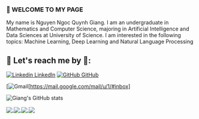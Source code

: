 
###  📌 WELCOME TO MY PAGE 
My name is Nguyen Ngoc Quynh Giang. I am an undergraduate in Mathematics and Computer Science, majoring in Artificial Intelligence and Data Sciences at University of Science. I am interested in the following topics: Machine Learning, Deep Learning and Natural Language Processing

 ## 🌱 Let's reach me by 🌱:
[![Linkedin](https://i.stack.imgur.com/gVE0j.png) LinkedIn](https://www.linkedin.com/in/nguy%E1%BB%85n-ng%E1%BB%8Dc-giang/)  [![GitHub](https://i.stack.imgur.com/tskMh.png) GitHub](https://github.com/nguyenngocquynhgiang) 

[![Gmail](![image](https://github.com/nguyenngocquynhgiang/nguyenngocquynhgiang/assets/135851627/a7d0fb55-865e-41e1-9d2c-7827056b06ba))[https://mail.google.com/mail/u/1/#inbox]

![Giang's GitHub stats](https://github-readme-stats.vercel.app/api?username=nguyenngocquynhgiang&hide=contribs,prs&show_icons=true&theme=radical)


<a href="https://github.com/nguyenngocquynhgiang/GEMINI-AI-Web-App">
  <!-- Change the `github-readme-stats.anuraghazra1.vercel.app` to `github-readme-stats.vercel.app`  -->
  <img align="center" src="https://github-readme-stats.vercel.app/api/pin/?username=nguyenngocquynhgiang&repo=GEMINI-AI-Web-App&show_icons=true&theme=radical" />
</a>    
<a href="https://github.com/nguyenngocquynhgiang/Building-a-Retail-Data-Pipeline">
  <!-- Change the `github-readme-stats.anuraghazra1.vercel.app` to `github-readme-stats.vercel.app`  -->
  <img align="center" src="https://github-readme-stats.vercel.app/api/pin/?username=nguyenngocquynhgiang&repo=Building-a-Retail-Data-Pipeline&show_icons=true&theme=synthwave" />
</a>    
<a href="https://github.com/nguyenngocquynhgiang/Classify-Song-Genres-from-Audio-Data.">
  <!-- Change the `github-readme-stats.anuraghazra1.vercel.app` to `github-readme-stats.vercel.app`  -->
  <img align="center" src="https://github-readme-stats.vercel.app/api/pin/?username=nguyenngocquynhgiang&repo=Classify-Song-Genres-from-Audio-Data.&show_icons=true&theme=gruvbox" />
</a>  
<a href="https://github.com/nguyenngocquynhgiang/Sentiment-Analysis-Web-App-using-Python-Streamlit">
  <!-- Change the `github-readme-stats.anuraghazra1.vercel.app` to `github-readme-stats.vercel.app`  -->
  <img align="center" src="https://github-readme-stats.vercel.app/api/pin/?username=nguyenngocquynhgiang&repo=Sentiment-Analysis-Web-App-using-Python-Streamlit&show_icons=true&theme=gruvbox" />
</a>  

